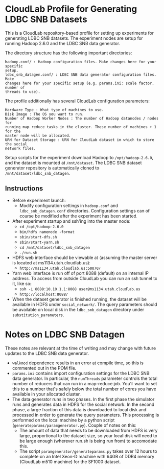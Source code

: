 CloudLab Profile for Generating LDBC SNB Datasets
=================================================

This is a CloudLab repository-based profile for setting up experiments for
generating LDBC SNB datasets. The experiment nodes are setup for running Hadoop
2.6.0 and the LDBC SNB data generator.

The directory structure has the following important directories:
```
hadoop.conf/ : Hadoop configuration files. Make changes here for your specific
setup.
ldbc_snb_datagen.conf/ : LDBC SNB data generator configuration files. Make
changes here for your specific setup (e.g. params.ini: scale factor, number of
threads to use). 
```

The profile additionally has several CloudLab configuration parameters:

```
Hardware Type : What type of machines to use.
Disk Image : The OS you want to run.
Number of Hadoop Worker Nodes : The number of Hadoop datanodes / nodes for
running map reduce tasks in the cluster. These number of machines + 1 for the
master node will be allocated. 
URN for Dataset Storage : URN for CloudLab dataset in which to store the social
network files.
```

Setup scripts for the experiment download Hadoop to `/opt/hadoop-2.6.0`, and
the dataset is mounted at `/mnt/dataset`. The LDBC SNB dataset generator
repository is automatically cloned to `/mnt/dataset/ldbc_snb_datagen`. 

## Instructions ##
* Before experiment launch:
  * Modify configuration settings in `hadoop.conf` and `ldbc_snb_datagen.conf`
    directories. Configuration settings can of course be modified after the
    experiment has been started.
* After experiment startup and ssh'ing into the master node:
  * `cd /opt/hadoop-2.6.0`
  * `bin/hdfs namenode -format`
  * `sbin/start-dfs.sh`
  * `sbin/start-yarn.sh`
  * `cd /mnt/dataset/ldbc_snb_datagen`
  * `./run.sh`
* HDFS web interface should be viewable at (assuming the master server is
  located at ms1134.utah.cloudlab.us):
  * `http://ms1134.utah.cloudlab.us:50070/`
* Yarn web interface is run off of port 8088 (default) on an internal IP
  address. To access from outside CloudLab you can run an ssh tunnel to it,
  like so:
  * `ssh -L 8088:10.10.1.1:8088 user@ms1134.utah.cloudlab.us`
  * `http://localhost:8088/`
* When the dataset generator is finished running, the dataset will be available
  in HDFS under `social_network/`. The query parameters should be available on
  local disk in the `ldbc_snb_datagen` directory under
  `substitution_parameters`.

# Notes on LDBC SNB Datagen #
These notes are relevant at the time of writing and may change with future
updates to the LDBC SNB data generator.
* `walkmod` dependence results in an error at compile time, so this is
  commented out in the POM file.
* `params.ini` contains import configuration settings for the LDBC SNB data
  generator. In particular, the `numThreads` parameter controls the total
  number of reducers that can run in a map-reduce job. You'll want to set this
  to a number that's safely below the total number of cores you have available
  in your allocated cluster.
* The data generator runs in two phases. In the first phase the simulator runs
  and generates data in HDFS for the social network. In the second phase, a
  large fraction of this data is downloaded to local disk and processed in
  order to generate the query parameters. This processing is performed on the
  local machine by a python script (`generateparams/paramgenerator.py`). Couple
  of notes on this:
  * The amount of data that needs to be downloaded from HDFS is very large,
    proportional to the dataset size, so your local disk will need to be large
    enough (wherever run.sh is being run from) to accomodate this.
  * The script `paramgenerator/generateparams.py` takes over 12 hours to
    complete on an Intel Xeon-D machine with 64GB of DDR4 memory (CloudLab m510
    machine) for the SF1000 dataset. 
